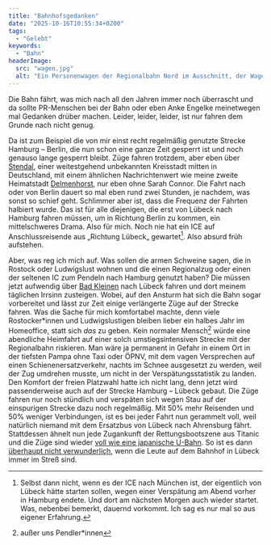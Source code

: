 ```yaml
---
title: "Bahnhofsgedanken"
date: "2025-10-16T10:55:34+0200"
tags:
  - "Gelebt"
keywords:
  - "Bahn"
headerImage:
  src: "wagen.jpg"
  alt: "Ein Personenwagen der Regionalbahn Nord im Ausschnitt, der Wagen ist blau mit gelben Dekors, ein Teil der Aufrschrift Schleswig-Holstein, der echte Norden ist zu sehen. Die Anzeige am Wagen zeigt an: bitte alle 12 Wagen nutzen."
---
```


Die Bahn fährt, was mich nach all den Jahren immer noch überrascht und da sollte PR-Menschen bei der Bahn oder eben Anke Engelke meinetwegen mal Gedanken drüber machen. Leider, leider, leider, ist nur fahren dem Grunde nach nicht genug. 

Da ist zum Beispiel die von mir einst recht regelmäßig genutzte Strecke Hamburg – Berlin, die nun schon eine ganze Zeit gesperrt ist und noch genauso lange gesperrt bleibt. Züge fahren trotzdem, aber eben über [Stendal](https://de.wikipedia.org/wiki/Stendal), einer weitestgehend unbekannten Kreisstadt mitten in Deutschland, mit einem ähnlichen Nachrichtenwert wie meine zweite  Heimatstadt [Delmenhorst](https://couchblog.de/blog/2020/03/03/delmenhorst/), nur eben ohne Sarah Connor. Die Fahrt nach oder von Berlin dauert so mal eben rund zwei Stunden, je nachdem, was sonst so schief geht. Schlimmer aber ist, dass die Frequenz der Fahrten halbiert wurde. Das ist für alle diejenigen, die erst von Lübeck nach Hamburg fahren müssen, um in Richtung Berlin zu kommen, ein mittelschweres Drama. Also für mich. Noch nie hat ein ICE auf Anschlussreisende aus „Richtung Lübeck„ gewartet[^1]. Also absurd früh aufstehen.

Aber, was reg ich mich auf. Was sollen die armen Schweine sagen, die in Rostock oder Ludwigslust wohnen und die einen Regionalzug oder einen der seltenen IC zum Pendeln nach Hamburg genutzt haben? Die müssen jetzt aufwendig über [Bad Kleinen](https://de.wikipedia.org/wiki/GSG-9-Einsatz_in_Bad_Kleinen) nach Lübeck fahren und dort meinem täglichen Irrsinn zusteigen. Wobei, auf den Ansturm hat sich die Bahn sogar vorbereitet und lässt zur Zeit einige verlängerte Züge auf der Strecke fahren. Was die Sache für mich komfortabel machte, denn  viele Rostocker\*innen und Ludwigslustigen bleiben lieber ein halbes Jahr im Homeoffice, statt sich *das* zu geben. Kein normaler Mensch[^2] würde eine abendliche Heimfahrt auf einer solch umstiegsintensiven Strecke mit der Regionalbahn riskieren. Man wäre ja permanent in Gefahr in einem Ort in der tiefsten Pampa ohne Taxi oder ÖPNV, mit dem vagen Versprechen auf einen Schienenersatzverkehr, nachts im Schnee ausgesetzt zu werden, weil der Zug umdrehen musste, um nicht in der Verspätungsstatistik zu landen. Den Komfort der freien Platzwahl hatte ich nicht lang, denn jetzt wird passenderweise auch auf der Strecke Hamburg – Lübeck gebaut. Die Züge fahren nur noch stündlich und verspäten sich wegen Stau auf der einspurigen Strecke dazu noch regelmäßig. Mit 50% mehr Reisenden und 50% weniger Verbindungen, ist es bei jeder Fahrt nun gerammelt voll, weil natürlich niemand mit dem Ersatzbus von Lübeck nach Ahrensburg fährt. Stattdessen ähnelt nun jede Zugankunft der Rettungsbootszene aus Titanic und die Züge sind wieder [voll wie eine japanische U-Bahn](https://youtu.be/nmp-9x4gOeo?si=U34r-DxAAl-ZA8Nn). So ist es dann [überhaupt nicht verwunderlich](https://www.buddenbohm-und-soehne.de/2025/10/14/es-fuhr-irgendwas/), wenn die Leute auf dem Bahnhof in Lübeck immer im Streß sind.

[^1]: Selbst dann nicht, wenn es der ICE nach München ist, der eigentlich von Lübeck hätte starten sollen, wegen einer Verspätung am Abend vorher in Hamburg endete. Und dort am nächsten Morgen auch wieder startet. Was, nebenbei bemerkt, dauernd vorkommt. Ich sag es nur mal so aus eigener Erfahrung.
[^2]: außer uns Pendler\*innen
